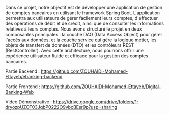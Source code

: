 Dans ce projet, notre objectif est de développer une application de gestion de comptes bancaires en utilisant le framework Spring Boot. L'application permettra aux utilisateurs de gérer facilement leurs comptes, d'effectuer des opérations de débit et de crédit, ainsi que de consulter les informations relatives à leurs comptes. Nous avons structuré le projet en deux composantes principales : la couche DAO (Data Access Object) pour gérer l'accès aux données, et la couche service qui gère la logique métier, les objets de transfert de données (DTO) et les contrôleurs REST (RestController). Avec cette architecture, nous pourrons offrir une expérience utilisateur fluide et efficace pour la gestion des comptes bancaires.

Partie Backend :
https://github.com/ZOUHAIDI-Mohamed-Ettayeb/ebanking-backend


Partie Frontend :
https://github.com/ZOUHAIDI-Mohamed-Ettayeb/Digital-Banking-Web


Video Démonstrative :
https://drive.google.com/drive/folders/1-dryozpUZOT03JqbP0222O9vbcBEsr9p?usp=sharing
